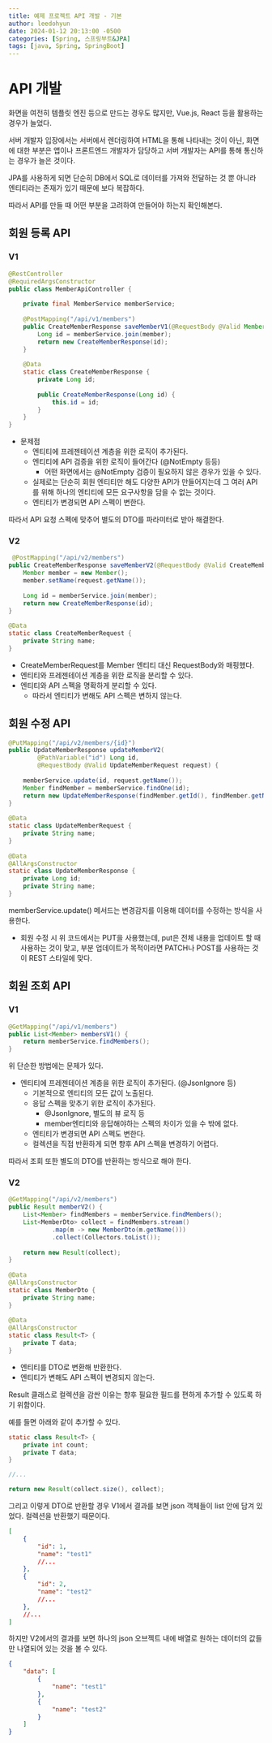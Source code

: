 ```yaml
---
title: 예제 프로젝트 API 개발 - 기본
author: leedohyun
date: 2024-01-12 20:13:00 -0500
categories: [Spring, 스프링부트&JPA]
tags: [java, Spring, SpringBoot]
---
```


# API 개발

화면을 여전히 템플릿 엔진 등으로 만드는 경우도 많지만, Vue.js, React 등을 활용하는 경우가 늘었다. 

서버 개발자 입장에서는 서버에서 렌더링하여 HTML을 통해 나타내는 것이 아닌, 화면에 대한 부분은 앱이나 프론트엔드 개발자가 담당하고 서버 개발자는 API를 통해 통신하는 경우가 늘은 것이다.

JPA를 사용하게 되면 단순히 DB에서 SQL로 데이터를 가져와 전달하는 것 뿐 아니라 엔티티라는 존재가 있기 때문에 보다 복잡하다.

따라서 API를 만들 때 어떤 부분을 고려하여 만들어야 하는지 확인해본다.

## 회원 등록 API

### V1

```java
@RestController  
@RequiredArgsConstructor  
public class MemberApiController {  
  
	private final MemberService memberService;  
	  
	@PostMapping("/api/v1/members")  
	public CreateMemberResponse saveMemberV1(@RequestBody @Valid Member member) {  
		Long id = memberService.join(member);  
		return new CreateMemberResponse(id);  
	}  
	  
	@Data  
	static class CreateMemberResponse {  
		private Long id;  
		  
		public CreateMemberResponse(Long id) {  
			this.id = id;  
		}  
	}  
}
```

- 문제점
	- 엔티티에 프레젠테이션 계층을 위한 로직이 추가된다.
	- 엔티티에 API 검증을 위한 로직이 들어간다 (@NotEmpty 등등)
		- 어떤 화면에서는 @NotEmpty 검증이 필요하지 않은 경우가 있을 수 있다.
	- 실제로는 단순히 회원 엔티티만 해도 다양한 API가 만들어지는데 그 여러 API를 위해 하나의 엔티티에 모든 요구사항을 담을 수 없는 것이다.
	- 엔티티가 변경되면 API 스펙이 변한다.

따라서 API 요청 스펙에 맞추어 별도의 DTO를 파라미터로 받아 해결한다.

### V2

```java
 @PostMapping("/api/v2/members")  
public CreateMemberResponse saveMemberV2(@RequestBody @Valid CreateMemberRequest request) {  
	Member member = new Member();  
	member.setName(request.getName());  
	  
	Long id = memberService.join(member);  
	return new CreateMemberResponse(id);  
}  
  
@Data  
static class CreateMemberRequest {  
	private String name;  
}
```

- CreateMemberRequest를 Member 엔티티 대신 RequestBody와 매핑했다.
- 엔티티와 프레젠테이션 계층을 위한 로직을 분리할 수 있다.
- 엔티티와 API 스펙을 명확하게 분리할 수 있다.
	- 따라서 엔티티가 변해도 API 스펙은 변하지 않는다.

## 회원 수정 API

```java
@PutMapping("/api/v2/members/{id}")  
public UpdateMemberResponse updateMemberV2(  
		@PathVariable("id") Long id,  
		@RequestBody @Valid UpdateMemberRequest request) {  
  
	memberService.update(id, request.getName());  
	Member findMember = memberService.findOne(id);  
	return new UpdateMemberResponse(findMember.getId(), findMember.getName());  
}  
  
@Data  
static class UpdateMemberRequest {  
	private String name;  
}  
  
@Data  
@AllArgsConstructor  
static class UpdateMemberResponse {  
	private Long id;  
	private String name;  
}
```

memberService.update() 메서드는 변경감지를 이용해 데이터를 수정하는 방식을 사용한다.

- 회원 수정 시 위 코드에서는 PUT을 사용했는데, put은 전체 내용을 업데이트 할 때 사용하는 것이 맞고, 부분 업데이트가 목적이라면 PATCH나 POST를 사용하는 것이 REST 스타일에 맞다.

## 회원 조회 API

### V1

```java
@GetMapping("/api/v1/members")  
public List<Member> membersV1() {  
	return memberService.findMembers();  
}
```

위 단순한 방법에는 문제가 있다.

- 엔티티에 프레젠테이션 계층을 위한 로직이 추가된다. (@JsonIgnore 등)
	- 기본적으로 엔티티의 모든 값이 노출된다.
	- 응답 스펙을 맞추기 위한 로직이 추가된다.
		- @JsonIgnore, 별도의 뷰 로직 등
		- member엔티티와 응답해야하는 스펙의 차이가 있을 수 밖에 없다.
	- 엔티티가 변경되면 API 스펙도 변한다.
	- 컬렉션을 직접 반환하게 되면 향후 API 스펙을 변경하기 어렵다.

따라서 조회 또한 별도의 DTO를 반환하는 방식으로 해야 한다. 

### V2

```java
@GetMapping("/api/v2/members")  
public Result memberV2() {  
	List<Member> findMembers = memberService.findMembers();  
	List<MemberDto> collect = findMembers.stream()  
			.map(m -> new MemberDto(m.getName()))  
			.collect(Collectors.toList());  
	  
	return new Result(collect);  
}  
  
@Data  
@AllArgsConstructor  
static class MemberDto {  
	private String name;  
}  
  
@Data  
@AllArgsConstructor  
static class Result<T> {  
	private T data;  
}
```

- 엔티티를 DTO로 변환해 반환한다.
- 엔티티가 변해도 API 스펙이 변경되지 않는다.

Result 클래스로 컬렉션을 감싼 이유는 향후 필요한 필드를 편하게 추가할 수 있도록 하기 위함이다.

예를 들면 아래와 같이 추가할 수 있다.

```java
static class Result<T> {
	private int count;
	private T data;
}

//...

return new Result(collect.size(), collect);
```

그리고 이렇게 DTO로 반환할 경우 V1에서 결과를 보면 json 객체들이 list 안에 담겨 있었다. 컬렉션을 반환했기 때문이다. 

```json
[
	{
		"id": 1,
		"name": "test1"
		//...
	},
	{
		"id": 2,
		"name": "test2"
		//...
	},
	//...
]
```

하지만 V2에서의 결과를 보면 하나의 json 오브젝트 내에 배열로 원하는 데이터의 값들만 나열되어 있는 것을 볼 수 있다.

```json
{
	"data": [
		{
			"name": "test1"
		},
		{
			"name": "test2"
		}
	]
}
```